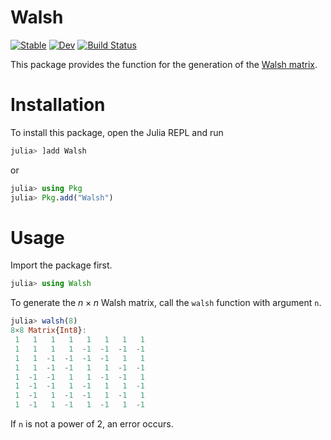 # Walsh

[![Stable](https://img.shields.io/badge/docs-stable-blue.svg)](https://syoshida1983.github.io/Walsh.jl/stable/)
[![Dev](https://img.shields.io/badge/docs-dev-blue.svg)](https://syoshida1983.github.io/Walsh.jl/dev/)
[![Build Status](https://github.com/syoshida1983/Walsh.jl/actions/workflows/CI.yml/badge.svg?branch=master)](https://github.com/syoshida1983/Walsh.jl/actions/workflows/CI.yml?query=branch%3Amaster)

This package provides the function for the generation of the [Walsh matrix](https://en.wikipedia.org/wiki/Walsh_matrix).

# Installation

To install this package, open the Julia REPL and run

```julia
julia> ]add Walsh
```

or

```julia
julia> using Pkg
julia> Pkg.add("Walsh")
```

# Usage

Import the package first.

```julia
julia> using Walsh
```

To generate the $n\times n$ Walsh matrix, call the `walsh` function with argument `n`.

```julia
julia> walsh(8)
8×8 Matrix{Int8}:
 1   1   1   1   1   1   1   1
 1   1   1   1  -1  -1  -1  -1
 1   1  -1  -1  -1  -1   1   1
 1   1  -1  -1   1   1  -1  -1
 1  -1  -1   1   1  -1  -1   1
 1  -1  -1   1  -1   1   1  -1
 1  -1   1  -1  -1   1  -1   1
 1  -1   1  -1   1  -1   1  -1
```

If `n` is not a power of 2, an error occurs.
